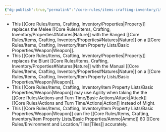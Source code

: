 ```yaml
---
{"dg-publish":true,"permalink":"/core-rules/items-crafting-inventory/item-property-lists/extra-properties/weapon/ranged/"}
---
```


- This [[Core Rules/Items, Crafting, Inventory/Properties\|Property]] replaces the Melee [[Core Rules/Items, Crafting, Inventory/Properties#Natures\|Nature]] with the Ranged [[Core Rules/Items, Crafting, Inventory/Properties#Natures\|Nature]] on a [[Core Rules/Items, Crafting, Inventory/Item Property Lists/Basic Properties/Weapon\|Weapon]].
- This [[Core Rules/Items, Crafting, Inventory/Properties\|Property]] replaces the Blunt [[Core Rules/Items, Crafting, Inventory/Properties#Natures\|Nature]] with the Manual [[Core Rules/Items, Crafting, Inventory/Properties#Natures\|Nature]] on a [[Core Rules/Items, Crafting, Inventory/Item Property Lists/Basic Properties/Weapon\|Weapon]].
- This [[Core Rules/Items, Crafting, Inventory/Item Property Lists/Basic Properties/Weapon\|Weapon]] may use Agility when taking the the [[Core Rules/Actions and Turn Time/Basic Actions/Attack\|Attack]] [[Core Rules/Actions and Turn Time/Actions\|Action]] instead of Might.
- This [[Core Rules/Items, Crafting, Inventory/Item Property Lists/Basic Properties/Weapon\|Weapon]] can fire [[Core Rules/Items, Crafting, Inventory/Item Property Lists/Basic Properties/Ammo\|Ammo]] 60 [[Core Rules/Environment and Location/Tiles\|Tiles]] accurately.